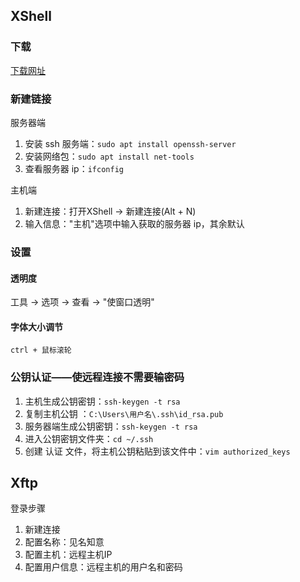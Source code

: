 ## XShell

### 下载

[下载网址](https://www.xshell.com/zh/free-for-home-school/)

### 新建链接

服务器端

1.   安装 ssh 服务端：`sudo apt install openssh-server`
2.   安装网络包：`sudo apt install net-tools`
3.   查看服务器 ip：`ifconfig`

主机端

1.   新建连接：打开XShell -> 新建连接(Alt + N) 
2.   输入信息："主机"选项中输入获取的服务器 ip，其余默认

### 设置

#### 透明度

工具 -> 选项 -> 查看 -> "使窗口透明"

#### 字体大小调节

`ctrl + 鼠标滚轮`

### 公钥认证——使远程连接不需要输密码

1.   主机生成公钥密钥：`ssh-keygen -t rsa`
2.   复制主机公钥 ：`C:\Users\用户名\.ssh\id_rsa.pub`
3.   服务器端生成公钥密钥：`ssh-keygen -t rsa`
4.   进入公钥密钥文件夹：`cd ~/.ssh`
5.   创建 认证 文件，将主机公钥粘贴到该文件中：`vim authorized_keys`

## Xftp

登录步骤

1.   新建连接
2.   配置名称：见名知意
3.   配置主机：远程主机IP
4.   配置用户信息：远程主机的用户名和密码